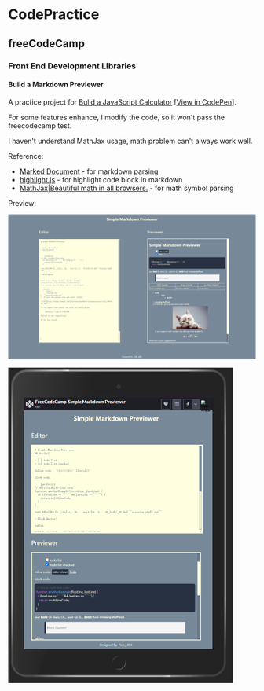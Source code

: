 # CodePractice

## freeCodeCamp

### Front End Development Libraries

#### Build a Markdown Previewer

A practice project for [Bulid a JavaScript Calculator](https://www.freecodecamp.org/learn/front-end-libraries/front-end-libraries-projects/build-a-javascript-calculator) [[View in CodePen](https://codepen.io/fish-404/pen/PobqpaB)].

For some features enhance, I modify the code, so it won't pass the freecodecamp test.

I haven't understand MathJax usage, math problem can't always work well.

Reference:
* [Marked Document](https://marked.js.org/) - for markdown parsing
* [highlight.js](https://highlightjs.org/) - for highlight code block in markdown
* [MathJax|Beautiful math in all browsers.](mathjax.org) - for math symbol parsing

Preview: 

![Wide Screen Preview](https://github.com/fish-404/CodePractice/blob/main/freeCodeCamp/Front%20End%20Development%20Libraries/Build%20a%20Markdown%20Previewer/WideScreenPreview.png)

![Narrow Screen Preview](https://github.com/fish-404/CodePractice/blob/main/freeCodeCamp/Front%20End%20Development%20Libraries/Build%20a%20Markdown%20Previewer/NarrowScreenPreview.png)

